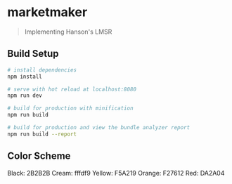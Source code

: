 # marketmaker

> Implementing Hanson's LMSR

## Build Setup

``` bash
# install dependencies
npm install

# serve with hot reload at localhost:8080
npm run dev

# build for production with minification
npm run build

# build for production and view the bundle analyzer report
npm run build --report
```
## Color Scheme

Black: 	2B2B2B
Cream: 	fffdf9
Yellow: F5A219
Orange: F27612
Red:	DA2A04